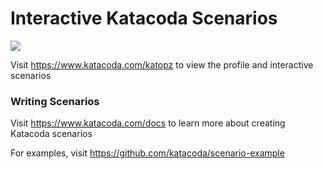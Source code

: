 # Interactive Katacoda Scenarios

[![](http://shields.katacoda.com/katacoda/katopz/count.svg)](https://www.katacoda.com/katopz "Get your profile on Katacoda.com")

Visit https://www.katacoda.com/katopz to view the profile and interactive scenarios

### Writing Scenarios
Visit https://www.katacoda.com/docs to learn more about creating Katacoda scenarios

For examples, visit https://github.com/katacoda/scenario-example
